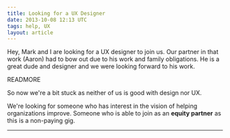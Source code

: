 ```yaml
---
title: Looking for a UX Designer
date: 2013-10-08 12:13 UTC
tags: help, UX
layout: article
---
```



Hey, Mark and I are looking for a UX designer to join us.  Our partner in that work (Aaron) had to bow out due to his work and family obligations.  He is a great dude and designer and we were looking forward to his work.

READMORE

So now we're a bit stuck as neither of us is good with design nor UX.

We're looking for someone who has interest in the vision of helping organizations improve.  Someone who is able to join as an <b>equity partner</b> as this is a non-paying gig.

***
